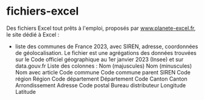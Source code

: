 # fichiers-excel

Des fichiers Excel tout prêts à l'emploi, proposés par www.planete-excel.fr, le site dédié à Excel :

- liste des communes de France 2023, avec SIREN, adresse, coordonnées de géolocalisation. Le fichier est une agrégations des données trouvées sur le Code officiel géographique au 1er janvier 2023 (Insee) et sur data.gouv.fr
  Liste des colonnes :
      Nom (majuscules)
      Nom (minuscules)
      Nom avec article
      Code commune
      Code commune parent
      SIREN
      Code région
      Région
      Code département
      Département
      Code
      Canton
      Canton
      Arrondissement
      Adresse
      Code postal
      Bureau distributeur
      Longitude
      Latitude

